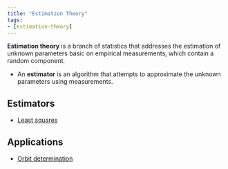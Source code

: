 ```yaml
---
title: "Estimation Theory"
tags:
- [estimation-theory]
---
```


**Estimation theory** is a branch of statistics that addresses the estimation of
unknown parameters basic on empirical measurements, which contain a random
component.

- An **estimator** is an algorithm that attempts to approximate the unknown
  parameters using measurements.

## Estimators 

- [Least squares](notes/least-squares.md)

## Applications

- [Orbit determination](notes/orbit-determination.md)
